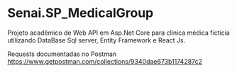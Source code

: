 # Senai.SP_MedicalGroup
Projeto acadêmico de Web API em Asp.Net Core para clinica médica ficticia utilizando DataBase Sql server, Entity Framework e React Js.

Requests documentadas no Postman
https://www.getpostman.com/collections/9340dae673b1174287c2


